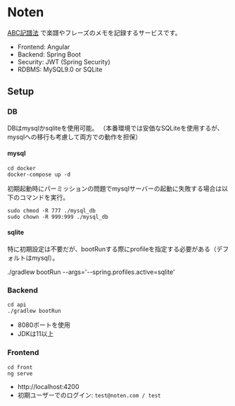 # Noten

[ABC記譜法](https://ja.wikipedia.org/wiki/ABC%E8%A8%98%E8%AD%9C%E6%B3%95) で楽譜やフレーズのメモを記録するサービスです。

* Frontend: Angular
* Backend: Spring Boot
* Security: JWT (Spring Security)
* RDBMS: MySQL9.0 or SQLite

## Setup

### DB

DBはmysqlかsqliteを使用可能。
（本番環境では安価なSQLiteを使用するが、mysqlへの移行も考慮して両方での動作を担保）

#### mysql

```
cd docker
docker-compose up -d
```

初期起動時にパーミッションの問題でmysqlサーバーの起動に失敗する場合は以下のコマンドを実行。

```
sudo chmod -R 777 ./mysql_db
sudo chown -R 999:999 ./mysql_db
```

#### sqlite

特に初期設定は不要だが、bootRunする際にprofileを指定する必要がある（デフォルトはmysql）。

./gradlew bootRun --args='--spring.profiles.active=sqlite'


### Backend

```
cd api
./gradlew bootRun
```

* 8080ポートを使用
* JDKは11以上

### Frontend

```
cd front
ng serve
```

* http://localhost:4200
* 初期ユーザーでのログイン: `test@noten.com / test`
